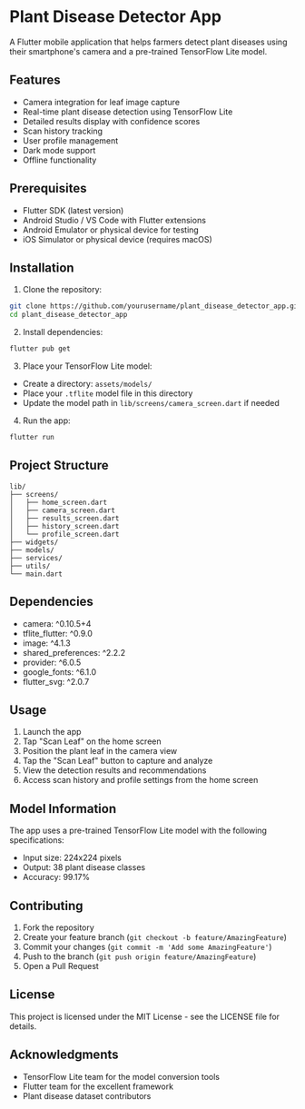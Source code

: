 # Plant Disease Detector App

A Flutter mobile application that helps farmers detect plant diseases using their smartphone's camera and a pre-trained TensorFlow Lite model.

## Features

- Camera integration for leaf image capture
- Real-time plant disease detection using TensorFlow Lite
- Detailed results display with confidence scores
- Scan history tracking
- User profile management
- Dark mode support
- Offline functionality

## Prerequisites

- Flutter SDK (latest version)
- Android Studio / VS Code with Flutter extensions
- Android Emulator or physical device for testing
- iOS Simulator or physical device (requires macOS)

## Installation

1. Clone the repository:
```bash
git clone https://github.com/yourusername/plant_disease_detector_app.git
cd plant_disease_detector_app
```

2. Install dependencies:
```bash
flutter pub get
```

3. Place your TensorFlow Lite model:
- Create a directory: `assets/models/`
- Place your `.tflite` model file in this directory
- Update the model path in `lib/screens/camera_screen.dart` if needed

4. Run the app:
```bash
flutter run
```

## Project Structure

```
lib/
├── screens/
│   ├── home_screen.dart
│   ├── camera_screen.dart
│   ├── results_screen.dart
│   ├── history_screen.dart
│   └── profile_screen.dart
├── widgets/
├── models/
├── services/
├── utils/
└── main.dart
```

## Dependencies

- camera: ^0.10.5+4
- tflite_flutter: ^0.9.0
- image: ^4.1.3
- shared_preferences: ^2.2.2
- provider: ^6.0.5
- google_fonts: ^6.1.0
- flutter_svg: ^2.0.7

## Usage

1. Launch the app
2. Tap "Scan Leaf" on the home screen
3. Position the plant leaf in the camera view
4. Tap the "Scan Leaf" button to capture and analyze
5. View the detection results and recommendations
6. Access scan history and profile settings from the home screen

## Model Information

The app uses a pre-trained TensorFlow Lite model with the following specifications:
- Input size: 224x224 pixels
- Output: 38 plant disease classes
- Accuracy: 99.17%

## Contributing

1. Fork the repository
2. Create your feature branch (`git checkout -b feature/AmazingFeature`)
3. Commit your changes (`git commit -m 'Add some AmazingFeature'`)
4. Push to the branch (`git push origin feature/AmazingFeature`)
5. Open a Pull Request

## License

This project is licensed under the MIT License - see the LICENSE file for details.

## Acknowledgments

- TensorFlow Lite team for the model conversion tools
- Flutter team for the excellent framework
- Plant disease dataset contributors 
